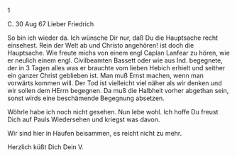 <Herrn Dr. Gundert in Calw.>1

 C. 30 Aug 67
Lieber Friedrich

So bin ich wieder da. Ich wünsche Dir nur, daß Du die Hauptsache recht einsehest. Rein der Welt ab und Christo angehören! ist doch die Hauptsache. Wie freute michs von einem engl Caplan Lanfear zu hören, wie er neulich einem engl. Civilbeamten Bassett oder wie aus Ind. begegnete, der in 3 Tagen alles was er brauchte vom lieben Hebich erhielt und seither ein ganzer Christ geblieben ist. Man muß Ernst machen, wenn man vorwärts kommen will. Der Tod ist vielleicht viel näher als wir denken und wir sollen dem HErrn begegnen. Da muß die Halbheit vorher abgethan sein, sonst wirds eine beschämende Begegnung absetzen.

Wöhrle habe ich noch nicht gesehen. Nun lebe wohl. Ich hoffe Du freust Dich auf Pauls Wiedersehen und kriegst was davon.

Wir sind hier in Haufen beisammen, es reicht nicht zu mehr.

 Herzlich küßt Dich
 Dein V.
